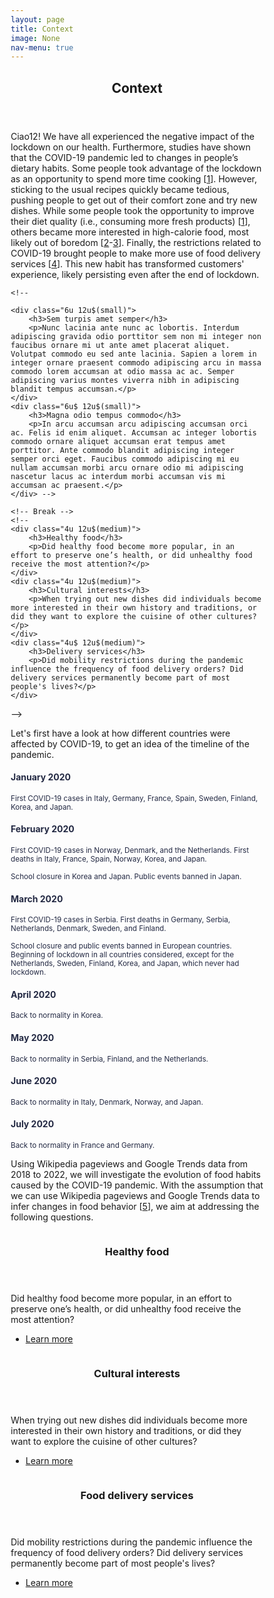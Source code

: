 ```yaml
---
layout: page
title: Context
image: None
nav-menu: true
---
```


<!-- Main -->
<div id="main" class="alt">

<!-- One -->
<section id="one">
	<div class="inner">
		<header class="major">
			<h1>Context</h1>
		</header>

<!-- Content -->
<!--<h2 id="content">Elements</h2>-->
		
<p>Ciao12! We have all experienced the negative impact of the lockdown on our health. Furthermore, studies have shown that the COVID-19 pandemic led to changes in people’s dietary habits. Some people took advantage of the lockdown as an opportunity to spend more time cooking [<a href="https://www.sciencedirect.com/science/article/pii/S0195666321006504">1</a>]. However, sticking to the usual recipes quickly became tedious, pushing people to get out of their comfort zone and try new dishes. While some people took the opportunity to improve their diet quality (i.e., consuming more fresh products) [<a href="https://www.sciencedirect.com/science/article/pii/S0195666321006504">1</a>], others became more interested in high-calorie food, most likely out of boredom [<a href="https://www.nature.com/articles/s41467-022-28498-z">2</a>-<a href="https://link.springer.com/article/10.1007/s13679-021-00466-6">3</a>]. Finally, the restrictions related to COVID-19 brought people to make more use of food delivery services [<a href="https://towardsdatascience.com/the-impact-of-covid-19-on-food-delivery-services-in-the-u-s-47eae04655c8">4</a>]. This new habit has transformed customers' experience, likely persisting even after the end of lockdown.</p>
		
<!--<div class="row">-->
	<!--
	
	<div class="6u 12u$(small)">
		<h3>Sem turpis amet semper</h3>
		<p>Nunc lacinia ante nunc ac lobortis. Interdum adipiscing gravida odio porttitor sem non mi integer non faucibus ornare mi ut ante amet placerat aliquet. Volutpat commodo eu sed ante lacinia. Sapien a lorem in integer ornare praesent commodo adipiscing arcu in massa commodo lorem accumsan at odio massa ac ac. Semper adipiscing varius montes viverra nibh in adipiscing blandit tempus accumsan.</p>
	</div>
	<div class="6u$ 12u$(small)">
		<h3>Magna odio tempus commodo</h3>
		<p>In arcu accumsan arcu adipiscing accumsan orci ac. Felis id enim aliquet. Accumsan ac integer lobortis commodo ornare aliquet accumsan erat tempus amet porttitor. Ante commodo blandit adipiscing integer semper orci eget. Faucibus commodo adipiscing mi eu nullam accumsan morbi arcu ornare odio mi adipiscing nascetur lacus ac interdum morbi accumsan vis mi accumsan ac praesent.</p>
	</div> -->
		
	<!-- Break -->
	<!--
	<div class="4u 12u$(medium)">
		<h3>Healthy food</h3>
		<p>Did healthy food become more popular, in an effort to preserve one’s health, or did unhealthy food receive the most attention?</p>
	</div>
	<div class="4u 12u$(medium)">
		<h3>Cultural interests</h3>
		<p>When trying out new dishes did individuals become more interested in their own history and traditions, or did they want to explore the cuisine of other cultures?</p>
	</div>
	<div class="4u$ 12u$(medium)">
		<h3>Delivery services</h3>
		<p>Did mobility restrictions during the pandemic influence the frequency of food delivery orders? Did delivery services permanently become part of most people's lives?</p>
	</div>
</div>
-->
		
		
<p>Let's first have a look at how different countries were affected by COVID-19, to get an idea of the timeline of the pandemic.</p>
		
<meta name="viewport" content="width=device-width, initial-scale=1.0">
<style>
* {
  box-sizing: border-box;
}

body {
  font-family: Helvetica, sans-serif;
}

/* The actual timeline (the vertical ruler) */
.timeline {
  position: relative;
  max-width: 1200px;
  margin: 0 auto;
}

/* The actual timeline (the vertical ruler) */
.timeline::after {
  content: '';
  position: absolute;
  width: 6px;
  background-color: white;
  top: 0;
  bottom: 0;
  left: 50%;
  margin-left: -3px;
}

/* Container around content */
.container {
  padding: 10px 40px;
  position: relative;
  background-color: inherit;
  width: 50%;
}

/* The circles on the timeline */
.container::after {
  content: '';
  position: absolute; /* position settings for circles on the timeline */
  width: 25px;
  height: 25px;
  right: -13px;
  background-color: #232943;
  border: 4px solid white;
  top: 15px;
  border-radius: 50%;
  z-index: 1;
}

/* Place the container to the left */
.left {
  left: 0; /* changed here from 0 */
}

/* Place the container to the right */
.right {
  left: 50%;
}

/* Add arrows to the left container (pointing right) */
.left::before {
  content: " ";
  height: 0;
  position: absolute;
  top: 22px;
  width: 0;
  z-index: 1;
  right: 30px;
  border: medium solid white;
  border-width: 10px 0 10px 10px;
  border-color: transparent transparent transparent white;
}

/* Add arrows to the right container (pointing left) */
.right::before {
  content: " ";
  height: 0;
  position: absolute;
  top: 22px;
  width: 0;
  z-index: 1;
  left: 30px;
  border: medium solid white;
  border-width: 10px 10px 10px 0;
  border-color: transparent white transparent transparent;
}

/* Fix the circle for containers on the right side */
.right::after {
  left: -12px;
}

/* The actual content */
.content-timeline {
  padding: 20px 20px;
  background-color: white;
  position: relative;
  border-radius: 6px;
}

/* Media queries - Responsive timeline on screens less than 600px wide */
@media screen and (max-width: 600px) {
  /* Place the timelime to the left */
  .timeline::after {
  left: 31px;
  }
  
  /* Full-width containers */
  .container {
  width: 100%;
  padding-left: 70px;
  padding-right: 25px;
  }
  
  /* Make sure that all arrows are pointing leftwards */
  .container::before {
  left: 60px;
  border: medium solid white;
  border-width: 10px 10px 10px 0;
  border-color: transparent white transparent transparent;
  }

  /* Make sure all circles are at the same spot */
  .left::after, .right::after {
  left: 15px;
  }
  
  /* Make all right containers behave like the left ones */
  .right {
  left: 0%;
  }
}
</style>
		
<section id="timeline">
	<section>
		<!--<hr class="major" />-->
<div class="timeline">
  <div class="container left" transition='opacity 1.5s ease'>
    <div class="content-timeline" transition='opacity 1.5s ease'>
      <h4 style="color: #232943">January 2020</h4>
      <small style="color: #232943">First COVID-19 cases in Italy, Germany, France, Spain, Sweden, Finland, Korea, and Japan.</small>
    </div>
  </div>
  <div class="container right" data-aos="fade-up" data-aos-delay="200">
    <div class="content-timeline">
      <h4 style="color: #232943">February 2020</h4>
      <small style="color: #232943">First COVID-19 cases in Norway, Denmark, and the Netherlands. First deaths in Italy, France, Spain, Norway, Korea, and Japan.<br><br>
	School closure in Korea and Japan. Public events banned in Japan.</small>
    </div>
  </div>
  <div class="container left">
    <div class="content-timeline">
      <h4 style="color: #232943">March 2020</h4>
      <small style="color: #232943">First COVID-19 cases in Serbia. First deaths in Germany, Serbia, Netherlands, Denmark, Sweden, and Finland.<br><br>
	    School closure and public events banned in European countries. Beginning of lockdown in all countries considered, except for the Netherlands, Sweden, Finland, Korea, and Japan, which never had lockdown.</small>
    </div>
  </div>
  <div class="container right">
    <div class="content-timeline">
      <h4 style="color: #232943">April 2020</h4>
      <small style="color: #232943">Back to normality in Korea.</small>
    </div>
  </div>
  <div class="container left">
    <div class="content-timeline">
      <h4 style="color: #232943">May 2020</h4>
      <small style="color: #232943">Back to normality in Serbia, Finland, and the Netherlands.</small>
    </div>
  </div>
  <div class="container right">
    <div class="content-timeline">
      <h4 style="color: #232943">June 2020</h4>
      <small style="color: #232943">Back to normality in Italy, Denmark, Norway, and Japan.</small>
    </div>
  </div>
  <div class="container left">
    <div class="content-timeline">
      <h4 style="color: #232943">July 2020</h4>
      <small style="color: #232943">Back to normality in France and Germany.</small>
    </div>
  </div>
</div>
		
<p>                                                                                                                                                                        </p>
<p>Using Wikipedia pageviews and Google Trends data from 2018 to 2022, we will investigate the evolution of food habits caused by the COVID-19 pandemic. With the assumption that we can use Wikipedia pageviews and Google Trends data to infer changes in food behavior [<a href="https://www.mdpi.com/2072-6643/13/11/3683/htm">5</a>], we aim at addressing the following questions.</p>
		
<!--<hr class="major" />-->
		
<section id="research_questions" class="spotlights">
	<section>
		<a href="data_story.html#q1" class="image">
			<img src="{% link assets/images/food_healthy.jpeg %}" alt="" data-position="center center" />
		</a>
		<div class="content">
			<div class="inner">
				<header class="major">
					<h3>Healthy food</h3>
				</header>
				<p>Did healthy food become more popular, in an effort to preserve one’s health, or did unhealthy food receive the most attention?</p>
				<ul class="actions">
					<li><a href="data_story.html#q1" class="button">Learn more</a></li>
				</ul>
			</div>
		</div>
	</section>
	<section>
		<a href="data_story.html#q2" class="image">
			<img src="{% link assets/images/food_cultures.jpeg %}" alt="" data-position="top center" />
		</a>
		<div class="content">
			<div class="inner">
				<header class="major">
					<h3>Cultural interests</h3>
				</header>
				<p>When trying out new dishes did individuals become more interested in their own history and traditions, or did they want to explore the cuisine of other cultures?</p>
				<ul class="actions">
					<li><a href="data_story.html#q2" class="button">Learn more</a></li>
				</ul>
			</div>
		</div>
	</section>
	<section>
		<a href="data_story.html#q3" class="image">
			<img src="{% link assets/images/food_delivery.jpeg %}" alt="" data-position="25% 25%" />
		</a>
		<div class="content">
			<div class="inner">
				<header class="major">
					<h3>Food delivery services</h3>
				</header>
				<p>Did mobility restrictions during the pandemic influence the frequency of food delivery orders? Did delivery services permanently become part of most people's lives?</p>
				<ul class="actions">
					<li><a href="data_story.html#q3" class="button">Learn more</a></li>
				</ul>
			</div>
		</div>
	</section>
<!--</section>-->

